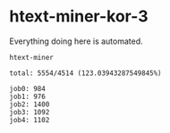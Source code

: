 # htext-miner-kor-3

Everything doing here is automated.

```
htext-miner

total: 5554/4514 (123.03943287549845%)

job0: 984
job1: 976
job2: 1400
job3: 1092
job4: 1102
```